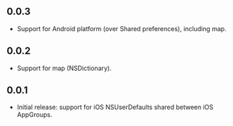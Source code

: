 ## 0.0.3

* Support for Android platform (over Shared preferences), including map.

## 0.0.2

* Support for map (NSDictionary).

## 0.0.1

* Initial release: support for iOS NSUserDefaults shared between iOS AppGroups.
